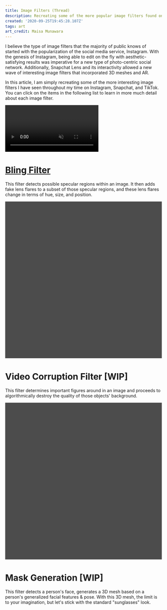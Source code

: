 ```yaml
---
title: Image Filters (Thread)
description: Recreating some of the more popular image filters found on social media applications
created: '2020-09-25T19:45:28.107Z'
tags: art
art_credit: Maisa Munawara
---
```


I believe the type of image filters that the majority of public knows of started with the popularization of the social media service, Instagram. With the genesis of Instagram, being able to edit on the fly with aesthetic-satisfying results was imperative for a new type of photo-centric social network. Additionally, Snapchat Lens and its interactivity allowed a new wave of interesting image filters that incorporated 3D meshes and AR. 
<!-- more -->

In this article, I am simply recreating some of the more interesting image filters I have seen throughout my time on Instagram, Snapchat, and TikTok. You can click on the items in the following list to learn in more much detail about each image filter.

<link rel="stylesheet" href="/thread.css">
<div class="topic-list">
    <div class="topic-item">
        <video autoplay muted loop>
            <source src="post-res/image-filters-bling/image-filters-bling_thumb.mp4" type="video/mp4">
            Your browser does not support the video tag.
        </video>
        <div class="topic-content">
            <a href="/blog/image-filters-bling"><h1>Bling Filter</h1></a>
            <p>This filter detects possible specular regions within an image. It then adds fake lens flares to a subset of those specular regions, and these lens flares change in terms of hue, size, and position.</p>
        </div>
    </div>
</div>

<div class="topic-list disabled">
    <div class="topic-item">
        <img class="default" src="post-res/default.png"/>
        <!-- <video autoplay muted loop>
            <source src="post-res/image-filters-bling/image-filters-bling_thumb.mp4" type="video/mp4">
            Your browser does not support the video tag.
        </video> -->
        <div class="topic-content">
            <a><h1>Video Corruption Filter [WIP]</h1></a>
            <p>This filter determines important figures around in an image and proceeds to algorithmically destroy the quality of those objects' background.</p>
        </div>
    </div>
</div>

<div class="topic-list disabled">
    <div class="topic-item">
        <img class="default" src="post-res/default.png"/>
        <!-- <video autoplay muted loop>
            <source src="post-res/image-filters-bling/image-filters-bling_thumb.mp4" type="video/mp4">
            Your browser does not support the video tag.
        </video> -->
        <div class="topic-content">
            <a><h1>Mask Generation [WIP]</h1></a>
            <p>This filter detects a person's face, generates a 3D mesh based on a person's generalized facial features & pose. With this 3D mesh, the limit is to your imagination, but let's stick with the standard "sunglasses" look.</p>
        </div>
    </div>
</div>
